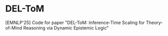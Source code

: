 # DEL-ToM
[EMNLP'25] Code for paper "DEL-ToM: Inference-Time Scaling for Theory-of-Mind Reasoning via Dynamic Epistemic Logic"
